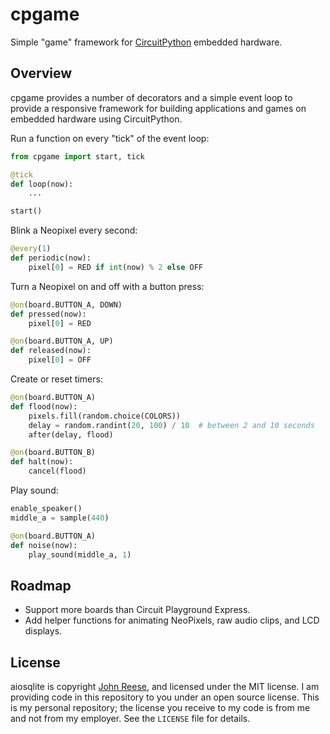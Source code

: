 cpgame
======

Simple "game" framework for [CircuitPython][] embedded hardware.


Overview
--------

cpgame provides a number of decorators and a simple event loop to provide a responsive
framework for building applications and games on embedded hardware using CircuitPython.

Run a function on every "tick" of the event loop:

```python
from cpgame import start, tick

@tick
def loop(now):
    ...

start()
```

Blink a Neopixel every second:

```python
@every(1)
def periodic(now):
    pixel[0] = RED if int(now) % 2 else OFF
```

Turn a Neopixel on and off with a button press:

```python
@on(board.BUTTON_A, DOWN)
def pressed(now):
    pixel[0] = RED

@on(board.BUTTON_A, UP)
def released(now):
    pixel[0] = OFF
```

Create or reset timers:

```python
@on(board.BUTTON_A)
def flood(now):
    pixels.fill(random.choice(COLORS))
    delay = random.randint(20, 100) / 10  # between 2 and 10 seconds
    after(delay, flood)

@on(board.BUTTON_B)
def halt(now):
    cancel(flood)
```

Play sound:

```python
enable_speaker()
middle_a = sample(440)

@on(board.BUTTON_A)
def noise(now):
    play_sound(middle_a, 1)
```


Roadmap
-------

* Support more boards than Circuit Playground Express.
* Add helper functions for animating NeoPixels, raw audio clips, and LCD displays.


License
-------

aiosqlite is copyright [John Reese](https://jreese.sh), and licensed under the
MIT license.  I am providing code in this repository to you under an open source
license.  This is my personal repository; the license you receive to my code
is from me and not from my employer. See the `LICENSE` file for details.

[CircuitPython]: https://circuitpython.org